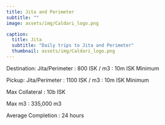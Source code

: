 ```yaml
---
title: Jita and Perimeter
subtitle: ""
image: assets/img/Caldari_logo.png

caption:
  title: Jita
  subtitle: "Daily trips to Jita and Perimeter"
  thumbnail: assets/img/Caldari_logo.png
---
```


Destination: Jita/Perimeter
: 800 ISK / m3
: 10m ISK Minimum

Pickup: Jita/Perimeter
: 1100 ISK / m3
: 10m ISK Minimum

Max Collateral
: 10b ISK

Max m3
: 335,000 m3

Average Completion
: 24 hours